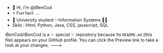 - 👋 Hi, I’m @iBenCod
- ⚡ Fun fact: ...
- 📖 University student --Information Systems 🧑‍💻
- Skils : Html, Python, Java, CSS, javascript,  SQL




iBenCod/iBenCod is a ✨ special ✨ repository because its `README.md` (this file) appears on your GitHub profile.
You can click the Preview link to take a look at your changes.
--->
